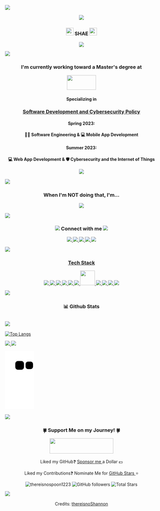 <img src="https://user-images.githubusercontent.com/73097560/115834477-dbab4500-a447-11eb-908a-139a6edaec5c.gif">	

<p align="center"><a href="https://github.com/DenverCoder1/readme-typing-svg"><img src="https://readme-typing-svg.herokuapp.com?lines=Hi,+I'm+Shannon+Smith;but+almost+everyone+calls+me&center=true&width=500&height=50"></a></p>

<h3 align="center"><img src="https://raw.githubusercontent.com/iampavangandhi/iampavangandhi/master/gifs/Hi.gif" width="25" height="25">  SHAE  <img src="https://raw.githubusercontent.com/iampavangandhi/iampavangandhi/master/gifs/Hi.gif" width="25" height="25"></a>
</h3>



<p align="center">
  <img align="center" src="https://github.com/thereisnoShannon/photos/blob/main/purple.jpg" style = "width: -webkit-fill-available;"/>
</p>



<img src="https://user-images.githubusercontent.com/73097560/115834477-dbab4500-a447-11eb-908a-139a6edaec5c.gif">	


<h3 align="center"> I'm currently working toward a Master's degree at </h3>
<p align="center"><img src="https://upload.wikimedia.org/wikipedia/commons/6/60/Virginia_Tech_Hokies_logo.svg" height="48" width="96"/></p>
<h4 align="center"> Specializing in </h4>
<h3 align="center"><a href="https://vtmit.vt.edu/academics/curriculum.html#graduate-certificates"> Software Development and Cybersecurity Policy </a></h3>

<h4 align="center"> Spring 2023: </h4>
<h4 align="center"> 👨‍💻 Software Engineering & 💻 Mobile App Development</h4>

<h4 align="center"> Summer 2023: </h4>
<h4 align="center"> 💻 Web App Development & 🛡️ Cybersecurity and the Internet of Things </h4>

<p align="center"><a href="https://github.com/DenverCoder1/readme-typing-svg"><img src="https://readme-typing-svg.herokuapp.com?lines=+AND+THEN+.........;🎓🎓🎓🎓🎓🎓🎓🎓🎓🎓🎓;&center=true&width=500&height=50"></a></p>

<img src="https://user-images.githubusercontent.com/73097560/115834477-dbab4500-a447-11eb-908a-139a6edaec5c.gif">	


<h3 align="center"> When I'm NOT doing that, I'm... </h3>

<p align="center"><a href="https://github.com/DenverCoder1/readme-typing-svg"><img src="https://readme-typing-svg.herokuapp.com?lines=👨‍💻+Improving+my+Programming+skills;🎨+Painting,+drawing,+sculpting+or+woodworking;🏠+Completing+home+renovation+projects;Spending+time+with+my+💍+wife+and+🐾+pets;🚀+Always+ready+to+collaborate&center=true&width=500&height=50"></a></p>


<img src="https://user-images.githubusercontent.com/73097560/115834477-dbab4500-a447-11eb-908a-139a6edaec5c.gif">	


<h3 align="center"><img src="https://media.giphy.com/media/iY8CRBdQXODJSCERIr/giphy.gif" width="30px"> Connect with me <img src="https://media.giphy.com/media/iY8CRBdQXODJSCERIr/giphy.gif" width="30px"></h3>
								      
<p align="center">
    <a title="Linkedin" href="https://www.linkedin.com/in/call-me-shae/">
    <img src="https://img.icons8.com/nolan/48/linkedin.png"/>
    </a>
    <a title="Portfolio" href="https://thereisnoShannon.github.io/Shae%20Smith/index.html">
    <img src="https://img.icons8.com/nolan/48/github.png"/>
    </a>
    <a title="Art Site" href="https://shae1223.wixsite.com/shae-smith-artist">
    <img src="https://user-images.githubusercontent.com/75339573/189492299-8fe30fb6-b0ff-4406-bbf2-fa7f8f41645d.png"/>
    </a>
    <a title="Facebook" href="https://www.facebook.com/shaesmith1223">
    <img src="https://img.icons8.com/nolan/48/facebook.png"/>
    </a>
    <a title="Instagram" href="https://www.instagram.com/shaeasis/">
    <img src="https://img.icons8.com/nolan/48/instagram-new.png"/>
</p>	


<img src="https://user-images.githubusercontent.com/73097560/115834477-dbab4500-a447-11eb-908a-139a6edaec5c.gif">			      


<h3 align="center"> Tech Stack </h3>

<p align="center">
    <a title="Java" href="https://www.java.com/">
    <img src="https://img.icons8.com/color/48/null/java-coffee-cup-logo--v1.png"/>
    </a>
    <a title="Javascript" href="https://www.javascript.com/">
    <img src="https://img.icons8.com/fluency/48/null/javascript.png"/>
    </a>
    <a title="HTML5" href="https://html.spec.whatwg.org/multipage/">
    <img src="https://img.icons8.com/color/48/null/html-5--v1.png"/>
    </a>
    <a title="CSS3" href="https://www.w3.org/TR/CSS/#css">
    <img src="https://img.icons8.com/color/48/000000/css3.png"/>
    </a>
    <a title="Sass" href="https://sass-lang.com/">
    <img src="https://img.icons8.com/color/48/000000/sass.png"/>
    </a>
    <a title="Kotlin" href="https://kotlinlang.org/">
    <img src="https://img.icons8.com/color/48/null/kotlin.png"/>
    </a>
    <a title="Eclipse" href="https://www.eclipse.org/ide/">
    <img src="https://user-images.githubusercontent.com/11943860/46922575-7017cf80-cfe1-11e8-845a-0cd198fb546c.png" width="48px" height="48px"/>
    </a>
    <a title="IntelliJ" href="https://www.jetbrains.com/idea/">
    <img src="https://img.icons8.com/color/48/000000/intellij-idea.png"/>
    </a>
    <a title="Android Studio" href="https://developer.android.com/studio">    
    <img src="https://img.icons8.com/color/48/null/android-studio--v2.png"/>
    </a>
    <a title="GitLab" href="https://about.gitlab.com/">  
    <img src="https://img.icons8.com/color/48/null/gitlab.png"/>
    </a>
    <a title="Git" href="https://git-scm.com/">     
    <img src="https://img.icons8.com/color/48/null/git.png"/>
    </a>

</p>


<img src="https://user-images.githubusercontent.com/73097560/115834477-dbab4500-a447-11eb-908a-139a6edaec5c.gif">			      
  
	
<h3 align="center"> 📊 Github Stats </h3>
	
<br>

<a href="https://streak-stats.demolab.com/thereisnoShannon/">
  <img src="https://streak-stats.demolab.com?user=thereisnoShannon&theme=radical&hide_border=true&date_format=M%20j%5B%2C%20Y%5D&ring=8508B4&fire=FF8622&sideNums=8508B4"  />
</a>

[![Top Langs](https://github-readme-stats.vercel.app/api/top-langs/?username=thereisnoShannon&theme=radical&hide_border=true&langs_count=10)](https://github.com/thereisnoShannon/github-readme-stats)

<a href="https://github.com/thereisnoShannon/github-readme-stats">
  <img src="https://github-profile-summary-cards.vercel.app/api/cards/profile-details?username=thereisnoShannon&theme=radical"  />
</a>	


<img src="https://user-images.githubusercontent.com/73097560/115834477-dbab4500-a447-11eb-908a-139a6edaec5c.gif">			      

![snake gif](https://github.com/BrunoGonSouza/BrunoGonSouza/blob/output/github-contribution-grid-snake.svg)

<img src="https://user-images.githubusercontent.com/73097560/115834477-dbab4500-a447-11eb-908a-139a6edaec5c.gif">


<h3 align="center"> 🍀 Support Me on my Journey! 🍀 </h3>


<p align="center"><a href="https://www.buymeacoffee.com/shaesmith1223"><img src="https://camo.githubusercontent.com/28aae05a0fba45679e8e27d90609601e249b64a5fe30dfef05495de4f4e318d4/68747470733a2f2f63646e2e6275796d6561636f666665652e636f6d2f627574746f6e732f76322f64656661756c742d79656c6c6f772e706e67" height="50" width="210"></a>
</p>

<p align="center"> Liked my GitHub❓ <a href="https://github.com/sponsors/thereisnoShannon/dashboard/profile"> Sponsor me </a> a Dollar 💵 
</p>

<p align="center">Liked my Contributions❓ Nominate Me for <a href="https://stars.github.com/nominate/"> GitHub Stars </a>⭐ 

<p align="center"><img src="https://komarev.com/ghpvc/?username=k-star-229&label=Profile%20views&color=0e75b6&style=plastic" alt="thereisnospoon1223" />
    <img alt="GitHub followers" src="https://img.shields.io/github/followers/thereisnoShannon?label=Followers&style=social">    
    <img src="https://img.shields.io/github/stars/thereisnoShannon?label=Stars" alt="Total Stars">
</p>

<img src="https://user-images.githubusercontent.com/73097560/115834477-dbab4500-a447-11eb-908a-139a6edaec5c.gif">			      


<p align="center"> Credits: <a href="https://github.com/thereisnoShannon"> thereisnoShannon </a>
</p>

	
<!---
thereisnoShannon/thereisnoShannon is a ✨ special ✨ repository because its `README.md` (this file) appears on your GitHub profile.
You can click the Preview link to take a look at your changes.
--->
